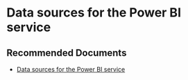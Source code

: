   <properties
	pageTitle="configure data sources for the power bi service"
	description="configure data sources for the power bi service"
	service="microsoft.PowerBIDedicated"
	resource="capacities"
	authors="pjfreitas"
	ms.author="pfreitas"	
	displayOrder="140"
	selfHelpType="generic"
	supportTopicIds="32628076"
	productPesIds="16334"
	cloudEnvironments="public, MoonCake, fairfax" 
	articleId="6490a412-a0a4-fe13-86f3-9d207d978a25"
	ownershipId="PowerBI_PowerBI"
/>

# Data sources for the Power BI service

## **Recommended Documents**

* [Data sources for the Power BI service](https://docs.microsoft.com/power-bi/service-get-data)
